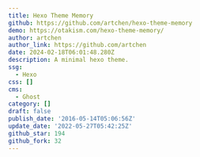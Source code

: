 ```yaml
---
title: Hexo Theme Memory
github: https://github.com/artchen/hexo-theme-memory
demo: https://otakism.com/hexo-theme-memory/
author: artchen
author_link: https://github.com/artchen
date: 2024-02-18T06:01:48.280Z
description: A minimal hexo theme.
ssg:
  - Hexo
css: []
cms:
  - Ghost
category: []
draft: false
publish_date: '2016-05-14T05:06:56Z'
update_date: '2022-05-27T05:42:25Z'
github_star: 194
github_fork: 32
---
```


